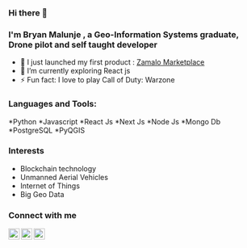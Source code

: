 ### Hi there 👋


### I'm Bryan Malunje , a Geo-Information Systems graduate, Drone pilot and self taught developer

- 🔭 I just launched my first product : [Zamalo Marketplace](http://www.zamalomarket-mw.com)
- 🌱 I’m currently exploring React js
- ⚡ Fun fact: I love to play Call of Duty: Warzone

### Languages and Tools:
 *Python
 *Javascript
 *React Js
 *Next Js
 *Node Js
 *Mongo Db
 *PostgreSQL
 *PyQGIS


### Interests
  * Blockchain technology
  * Unmanned Aerial Vehicles
  * Internet of Things
  * Big Geo Data

### Connect with me
  [<img align="left" alt="codeSTACKr | Twitter" width="22px" src="https://cdn.jsdelivr.net/npm/simple-icons@v3/icons/twitter.svg" />](https://twitter.com/attic_bryan)
  [<img align="left" alt="codeSTACKr | LinkedIn" width="22px" src="https://cdn.jsdelivr.net/npm/simple-icons@v3/icons/linkedin.svg" />](https://www.linkedin.com/in/bryan-malunje-0177b819a)
  [<img align="left" alt="codeSTACKr | Instagram" width="22px" src="https://cdn.jsdelivr.net/npm/simple-icons@v3/icons/instagram.svg" />](https://www.instagram.com/cacti_nutts/)
  
